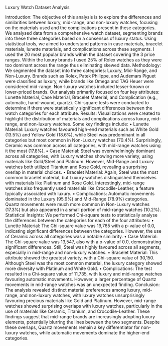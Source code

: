 Luxury Watch Dataset Analysis

Introduction:
The objective of this analysis is to explore the differences and similarities between luxury, mid-range, and non-luxury watches, focusing on the materials used and the complications present in these categories. We analysed data from a comprehensive watch dataset, segmenting brands into these three categories based on a consensus of luxury status. Using statistical tools, we aimed to understand patterns in case materials, bracelet materials, lunette materials, and complications across these segments. I used the 20 most popular brands within the dataset covering the 3 price ranges.  Within the luxury brands I used 25% of Rolex watches as they were too dominant across the range thus eliminating skewed data.
Methodology:
We segmented the dataset into three categories: Luxury, Mid-Range, and Non-Luxury. Brands such as Rolex, Patek Philippe, and Audemars Piguet were classified as luxury, while brands like Omega and TAG Heuer were considered mid-range. Non-luxury watches included lesser-known or lower-priced brands. Our analysis primarily focused on four key attributes: Lunette Material, Case Material, Bracelet Material, and Complication (e.g., automatic, hand-wound, quartz). Chi-square tests were conducted to determine if there were statistically significant differences between the watch categories for each attribute.
Results:
Visualizations were created to highlight the distribution of materials and complications across luxury, mid-range, and non-luxury watches. Some key findings include:
•	Lunette Material: Luxury watches favoured high-end materials such as White Gold (13.5%) and Yellow Gold (18.6%), while Steel was predominant in all categories but most common in Non-Luxury watches (70.4%). Surprisingly, Ceramic was common across all categories, with mid-range watches using it the most (17.8%).
•	Case Material: Steel was overwhelmingly dominant across all categories, with Luxury watches showing more variety, using materials like Gold/Steel and Platinum. However, Mid-Range and Luxury watches both utilized Titanium and Rose Gold, revealing a surprising overlap in material choices.
•	Bracelet Material: Again, Steel was the most common bracelet material, but Luxury watches distinguished themselves with materials like Platinum and Rose Gold. Interestingly, mid-range watches also frequently used materials like Crocodile-Leather, a feature typically associated with luxury.
•	Complications: Automatic movements dominated in the Luxury (95.9%) and Mid-Range (78.9%) categories. Quartz movements were much more common in Non-Luxury watches (17.3%) but also appeared in a small portion of mid-range watches (10.2%).
Statistical Insights:
We performed Chi-square tests to statistically analyse the differences between the categories for each of the four attributes:
•	Lunette Material: The Chi-square value was 19,765 with a p-value of 0.0, indicating significant differences between the categories. However, the use of Ceramic across all categories was a notable similarity.
•	Case Material: The Chi-square value was 13,547, also with a p-value of 0.0, demonstrating significant differences. Still, Steel was highly favoured across all segments, especially in mid-range and non-luxury watches.
•	Bracelet Material: This attribute showed the greatest variety, with a Chi-square value of 30,150. Although Steel was the most common material, the luxury category showed more diversity with Platinum and White Gold.
•	Complications: The test resulted in a Chi-square value of 11,735, with luxury and mid-range watches favouring automatic movements. However, a larger percentage of Quartz movements in mid-range watches was an unexpected finding.
Conclusion:
The analysis revealed distinct material preferences among luxury, mid-range, and non-luxury watches, with luxury watches unsurprisingly favouring precious materials like Gold and Platinum. However, mid-range watches showed surprising overlaps with luxury watches, particularly in the use of materials like Ceramic, Titanium, and Crocodile-Leather. These findings suggest that mid-range brands are increasingly adopting luxury elements, potentially blurring the lines between the two segments. Despite these overlaps, Quartz movements remain a key differentiator for non-luxury watches, while automatic movements dominate the higher-end categories.

